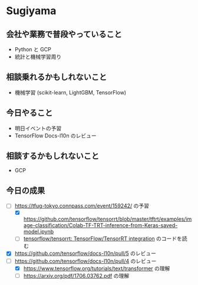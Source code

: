 # Sugiyama

## 会社や業務で普段やっていること

- Python と GCP
- 統計と機械学習周り

## 相談乗れるかもしれないこと

- 機械学習 (scikit-learn, LightGBM, TensorFlow)

## 今日やること

- 明日イベントの予習
- TensorFlow Docs-l10n のレビュー

## 相談するかもしれないこと

- GCP

## 今日の成果

- [ ] https://tfug-tokyo.connpass.com/event/159242/ の予習
  - [x] https://github.com/tensorflow/tensorrt/blob/master/tftrt/examples/image-classification/Colab-TF-TRT-inference-from-Keras-saved-model.ipynb
  - [ ] [tensorflow/tensorrt: TensorFlow/TensorRT integration](https://github.com/tensorflow/tensorrt) のコードを読む
- [x] https://github.com/tensorflow/docs-l10n/pull/5 のレビュー
- [ ] https://github.com/tensorflow/docs-l10n/pull/4 のレビュー
  - [x] https://www.tensorflow.org/tutorials/text/transformer の理解
  - [ ] https://arxiv.org/pdf/1706.03762.pdf の理解
